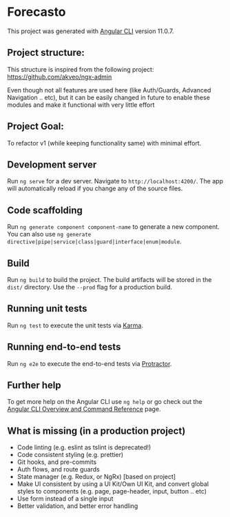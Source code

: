 # Forecasto

This project was generated with [Angular CLI](https://github.com/angular/angular-cli) version 11.0.7.

## Project structure:

This structure is inspired from the following project:
https://github.com/akveo/ngx-admin

Even though not all features are used here (like Auth/Guards, Advanced Navigation .. etc), but it can be easily changed in future to enable these modules and make it functional with very little effort

## Project Goal:

To refactor v1 (while keeping functionality same) with minimal effort.

## Development server

Run `ng serve` for a dev server. Navigate to `http://localhost:4200/`. The app will automatically reload if you change any of the source files.

## Code scaffolding

Run `ng generate component component-name` to generate a new component. You can also use `ng generate directive|pipe|service|class|guard|interface|enum|module`.

## Build

Run `ng build` to build the project. The build artifacts will be stored in the `dist/` directory. Use the `--prod` flag for a production build.

## Running unit tests

Run `ng test` to execute the unit tests via [Karma](https://karma-runner.github.io).

## Running end-to-end tests

Run `ng e2e` to execute the end-to-end tests via [Protractor](http://www.protractortest.org/).

## Further help

To get more help on the Angular CLI use `ng help` or go check out the [Angular CLI Overview and Command Reference](https://angular.io/cli) page.

## What is missing (in a production project)

- Code linting (e.g. eslint as tslint is deprecated!)
- Code consistent styling (e.g. prettier)
- Git hooks, and pre-commits
- Auth flows, and route guards
- State manager (e.g. Redux, or NgRx) [based on project]
- Make UI consistent by using a UI Kit/Own UI Kit, and convert global styles to components (e.g. page, page-header, input, button .. etc)
- Use form instead of a single input
- Better validation, and better error handling
